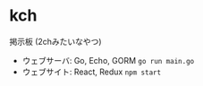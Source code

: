 # kch
掲示板 (2chみたいなやつ)

* ウェブサーバ:  Go, Echo, GORM `go run main.go`
* ウェブサイト:  React, Redux `npm start`
